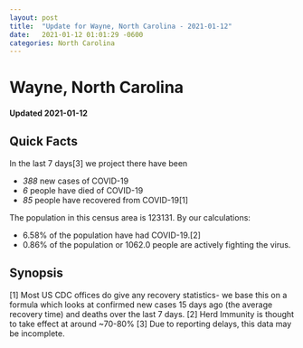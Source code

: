 ```yaml
---
layout: post
title:  "Update for Wayne, North Carolina - 2021-01-12"
date:   2021-01-12 01:01:29 -0600
categories: North Carolina
---
```


# Wayne, North Carolina
#### Updated 2021-01-12

## Quick Facts

In the last 7 days[3] we project there have been
- *388* new cases of COVID-19
- *6* people have died of COVID-19
- *85* people have recovered from COVID-19[1]

The population in this census area is 123131. By our calculations:
- 6.58% of the population have had COVID-19.[2]
- 0.86% of the population or 1062.0 people are actively fighting the virus.

## Synopsis




[1] Most US CDC offices do give any recovery statistics- we base this on a formula which looks at confirmed new cases
15 days ago (the average recovery time) and deaths over the last 7 days.
[2] Herd Immunity is thought to take effect at around ~70-80%
[3] Due to reporting delays, this data may be incomplete. 
    